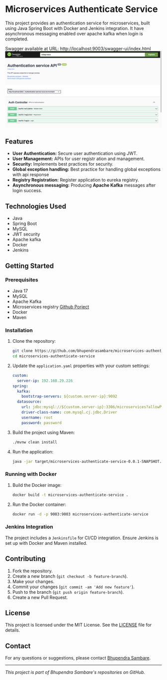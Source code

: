 # Microservices Authenticate Service

This project provides an authentication service for microservices, built using Java Spring Boot with Docker and Jenkins integration. It have asynchronous messaging enabled over apache kafka when login is completed.

Swagger available at URL: http://localhost:9003/swagger-ui/index.html
![Microservices Architecture](./images/screenshoot.png)
## Features

- **User Authentication:** Secure user authentication using JWT.
- **User Management:** APIs for user registr ation and management.
- **Security:** Implements best practices for security.
- **Global exception handling:** Best practice for handling global exceptions with api response
- **Registry Registration:** Register application to eureka registry.
- **Asynchronous messaging:** Producing **Apache Kafka** messages after login success.

## Technologies Used

- Java
- Spring Boot
- MySQL
- JWT security
- Apache kafka
- Docker
- Jenkins

## Getting Started

### Prerequisites

- Java 17
- MySQL
- Apache Kafka
- Microservices registry [Github Porject](https://github.com/bhupendrasambare/microservices-registry)
- Docker
- Maven

### Installation

1. Clone the repository:
    ```bash
    git clone https://github.com/bhupendrasambare/microservices-authenticate-service.git
    cd microservices-authenticate-service
    ```

2. Update the `application.yaml` properties with your custom settings:
    ```yaml
    custom:
      server-ip: 192.168.29.226
    spring:
      kafka:
        bootstrap-servers: ${custom.server-ip}:9092
      datasource:
        url: jdbc:mysql://${custom.server-ip}:3306/microservices?allowPublicKeyRetrieval=true
        driver-class-name: com.mysql.cj.jdbc.Driver
        username: root
        password: password
    ```

3. Build the project using Maven:
    ```bash
    ./mvnw clean install
    ```

4. Run the application:
    ```bash
    java -jar target/microservices-authenticate-service-0.0.1-SNAPSHOT.jar
    ```

### Running with Docker

1. Build the Docker image:
    ```bash
    docker build -t microservices-authenticate-service .
    ```

2. Run the Docker container:
    ```bash
    docker run -d -p 9003:9003 microservices-authenticate-service
    ```

### Jenkins Integration

The project includes a `Jenkinsfile` for CI/CD integration. Ensure Jenkins is set up with Docker and Maven installed.

## Contributing

1. Fork the repository.
2. Create a new branch (`git checkout -b feature-branch`).
3. Make your changes.
4. Commit your changes (`git commit -am 'Add new feature'`).
5. Push to the branch (`git push origin feature-branch`).
6. Create a new Pull Request.

## License

This project is licensed under the MIT License. See the [LICENSE](LICENSE) file for details.

## Contact

For any questions or suggestions, please contact [Bhupendra Sambare](https://github.com/bhupendrasambare).

---

*This project is part of Bhupendra Sambare's repositories on GitHub.*
